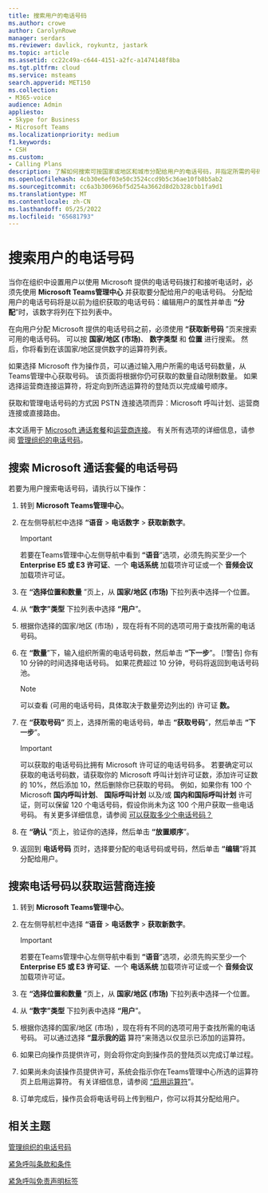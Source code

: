 ```yaml
---
title: 搜索用户的电话号码
ms.author: crowe
author: CarolynRowe
manager: serdars
ms.reviewer: davlick, roykuntz, jastark
ms.topic: article
ms.assetid: cc22c49a-c644-4151-a2fc-a1474148f8ba
ms.tgt.pltfrm: cloud
ms.service: msteams
search.appverid: MET150
ms.collection:
- M365-voice
audience: Admin
appliesto:
- Skype for Business
- Microsoft Teams
ms.localizationpriority: medium
f1.keywords:
- CSH
ms.custom:
- Calling Plans
description: 了解如何搜索可按国家或地区和城市分配给用户的电话号码，并指定所需的号码数量。
ms.openlocfilehash: 4cb30e6ef03e50c3524ccd9b5c36ae10fb8b5ab2
ms.sourcegitcommit: cc6a3b30696bf5d254a3662d8d2b328cbb1fa9d1
ms.translationtype: MT
ms.contentlocale: zh-CN
ms.lasthandoff: 05/25/2022
ms.locfileid: "65681793"
---
```

# <a name="search-for-telephone-numbers-for-users"></a>搜索用户的电话号码

当你在组织中设置用户以使用 Microsoft 提供的电话号码拨打和接听电话时，必须先使用 **Microsoft Teams管理中心** 并获取要分配给用户的电话号码。 分配给用户的电话号码将是以前为组织获取的电话号码：编辑用户的属性并单击 **“分配**”时，该数字将列在下拉列表中。
  
在向用户分配 Microsoft 提供的电话号码之前，必须使用 **“获取新号码** ”页来搜索可用的电话号码。 可以按 **国家/地区 (市场)**、 **数字类型** 和 **位置** 进行搜索。 然后，你将看到在该国家/地区提供数字的运算符列表。

如果选择 Microsoft 作为操作员，可以通过输入用户所需的电话号码数量，从Teams管理中心获取号码。 该页面将根据你仍可获取的数量自动限制数量。 如果选择运营商连接运算符，将定向到所选运算符的登陆页以完成编号顺序。

获取和管理电话号码的方式因 PSTN 连接选项而异：Microsoft 呼叫计划、运营商连接或直接路由。

本文适用于 [Microsoft 通话套餐](#search-for-telephone-numbers-for-microsoft-calling-plans)和[运营商连接](#search-for-telephone-numbers-for-operator-connect)。 有关所有选项的详细信息，请参阅 [管理组织的电话号码](/microsoftteams/manage-phone-numbers-landing-page)。

## <a name="search-for-telephone-numbers-for-microsoft-calling-plans"></a>搜索 Microsoft 通话套餐的电话号码

若要为用户搜索电话号码，请执行以下操作：
  
1. 转到 **Microsoft Teams管理中心**。

2. 在左侧导航栏中选择 **“语音** > **电话数字** > **获取新数字**。
  
    > [!IMPORTANT]
    > 若要在Teams管理中心左侧导航中看到 **“语音**”选项，必须先购买至少一个 **Enterprise E5 或 E3 许可证**、一个 **电话系统** 加载项许可证或一个 **音频会议** 加载项许可证。  

3. 在 **“选择位置和数量** ”页上，从 **国家/地区 (市场)** 下拉列表中选择一个位置。

4. 从 **“数字”类型** 下拉列表中选择 **“用户**”。

5. 根据你选择的国家/地区 (市场) ，现在将有不同的选项可用于查找所需的电话号码。  

6. 在 **“数量**”下，输入组织所需的电话号码数，然后单击 **“下一步**”。 [!警告] 你有 10 分钟的时间选择电话号码。 如果花费超过 10 分钟，号码将返回到电话号码池。

    > [!NOTE]
    > 可以查看 (可用的电话号码，具体取决于数量旁边列出的) 许可证 **数。**
  
7. 在 **“获取号码”** 页上，选择所需的电话号码，单击 **“获取号码**”，然后单击 **“下一步**”。

    > [!IMPORTANT]
    > 可以获取的电话号码比拥有 Microsoft 许可证的电话号码多。 若要确定可以获取的电话号码数，请获取你的 Microsoft 呼叫计划许可证数，添加许可证数的 10%，然后添加 10，然后删除你已获取的号码。 例如，如果你有 100 个 Microsoft **国内呼叫计划**、 **国际呼叫计划** 以及/或 **国内和国际呼叫计划** 许可证，则可以保留 120 个电话号码，假设你尚未为这 100 个用户获取一些电话号码。 有关更多详细信息，请参阅 [可以获取多少个电话号码？](./how-many-phone-numbers-can-you-get.md)

8. 在 **“确认** ”页上，验证你的选择，然后单击 **“放置顺序**”。

9. 返回到 **电话号码** 页时，选择要分配的电话号码或号码，然后单击 **“编辑**”将其分配给用户。

## <a name="search-for-telephone-numbers-for-operator-connect"></a>搜索电话号码以获取运营商连接

1. 转到 **Microsoft Teams管理中心**。

2. 在左侧导航栏中选择 **“语音** > **电话数字** > **获取新数字**。
  
    > [!IMPORTANT]
    > 若要在Teams管理中心左侧导航中看到 **“语音**”选项，必须先购买至少一个 **Enterprise E5 或 E3 许可证**、一个 **电话系统** 加载项许可证或一个 **音频会议** 加载项许可证。  

3. 在 **“选择位置和数量** ”页上，从 **国家/地区 (市场)** 下拉列表中选择一个位置。

4. 从 **“数字”类型** 下拉列表中选择 **“用户**”。

5. 根据你选择的国家/地区 (市场) ，现在将有不同的选项可用于查找所需的电话号码。 可以通过选择 **“显示我的运** 算符”来筛选以仅显示已添加的运算符。

6. 如果已向操作员提供许可，则会将你定向到操作员的登陆页以完成订单过程。

7. 如果尚未向该操作员提供许可，系统会指示你在Teams管理中心所选的运算符页上启用运算符。 有关详细信息，请参阅 [“启用运算符](operator-connect-configure.md#enable-an-operator)”。

8. 订单完成后，操作员会将电话号码上传到租户，你可以将其分配给用户。  

## <a name="related-topics"></a>相关主题

[管理组织的电话号码](manage-phone-numbers-landing-page.md)

[紧急呼叫条款和条件](./emergency-calling-terms-and-conditions.md)

[紧急呼叫免责声明标签](https://github.com/MicrosoftDocs/OfficeDocs-SkypeForBusiness/blob/live/Teams/downloads/emergency-calling/emergency-calling-label-(en-us)-(v.1.0).zip?raw=true)
